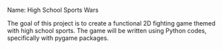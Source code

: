 Name: High School Sports Wars

The goal of this project is to create a functional 2D fighting game themed with high school sports.
The game will be written using Python codes, specifically with pygame packages.
